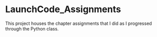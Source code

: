 # LaunchCode_Assignments
This project houses the chapter assignments that I did as I progressed through the Python class.
